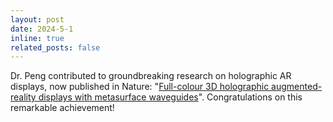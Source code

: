 ```yaml
---
layout: post
date: 2024-5-1
inline: true
related_posts: false
---
```

Dr. Peng contributed to groundbreaking research on holographic AR displays, now published in Nature: "[Full-colour 3D holographic augmented-reality displays with metasurface waveguides](https://www.nature.com/articles/s41586-024-07386-0)". Congratulations on this remarkable achievement!
